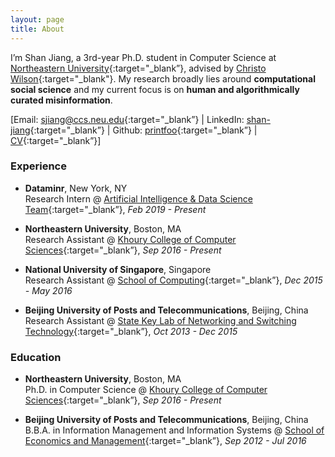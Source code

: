 ```yaml
---
layout: page
title: About
---
```


I’m Shan Jiang, a 3rd-year Ph.D. student in Computer Science at [Northeastern University](https://www.northeastern.edu){:target="_blank”}, advised by [Christo Wilson](https://cbw.sh){:target="_blank"}. My research broadly lies around **computational social science** and my current focus is on **human and algorithmically curated misinformation**.

[Email: [sjiang@ccs.neu.edu](mailto:sjiang@ccs.neu.edu){:target="_blank”} | LinkedIn: [shan-jiang](https://www.linkedin.com/in/shan-jiang){:target="_blank”} | Github: [printfoo](https://github.com/printfoo){:target="_blank”} | [CV](shanjiang-cv.pdf){:target="_blank”}]

### Experience

* **Dataminr**, New York, NY  
Research Intern @ [Artificial Intelligence & Data Science Team](https://www.dataminr.com){:target="_blank”}, *Feb 2019 - Present*

* **Northeastern University**, Boston, MA  
Research Assistant @ [Khoury College of Computer Sciences](https://www.khoury.northeastern.edu){:target="_blank”}, *Sep 2016 - Present*

* **National University of Singapore**, Singapore  
Research Assistant @ [School of Computing](https://www.comp.nus.edu.sg){:target="_blank”}, *Dec 2015 - May 2016*

* **Beijing University of Posts and Telecommunications**, Beijing, China  
Research Assistant @ [State Key Lab of Networking and Switching Technology](https://sklnst-en.bupt.edu.cn){:target="_blank”}, *Oct 2013 - Dec 2015*

### Education

* **Northeastern University**, Boston, MA  
Ph.D. in Computer Science @ [Khoury College of Computer Sciences](https://www.khoury.northeastern.edu){:target="_blank”}, *Sep 2016 - Present*

* **Beijing University of Posts and Telecommunications**, Beijing, China  
B.B.A. in Information Management and Information Systems @ [School of Economics and Management](https://sem.bupt.edu.cn/English/HOME.htm){:target="_blank”}, *Sep 2012 - Jul 2016*
